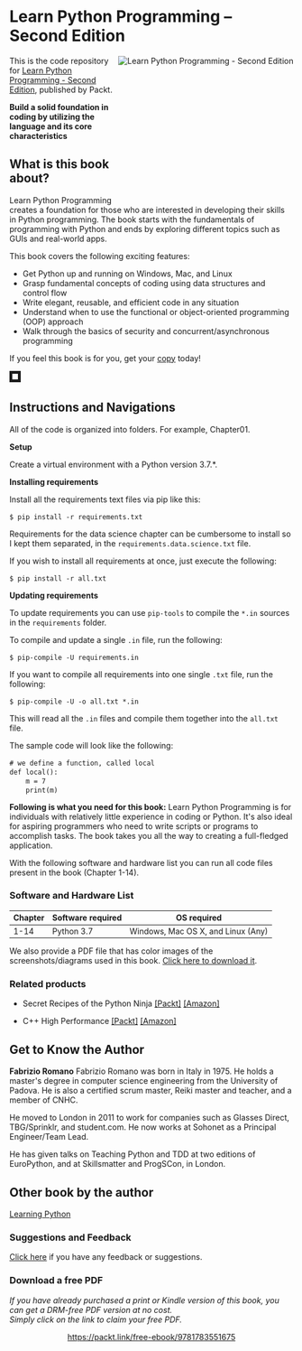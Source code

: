 


# Learn Python Programming – Second Edition

<a href="https://www.packtpub.com/application-development/learn-python-programming-second-edition?utm_source=github&utm_medium=repository&utm_campaign=9781788996662 "><img src="https://d1ldz4te4covpm.cloudfront.net/sites/default/files/imagecache/ppv4_main_book_cover/B10074_New1cover.png" alt="Learn Python Programming - Second Edition" height="256px" align="right"></a>

This is the code repository for [Learn Python Programming - Second Edition](https://www.packtpub.com/application-development/learn-python-programming-second-edition?utm_source=github&utm_medium=repository&utm_campaign=9781788996662), published by Packt.

**Build a solid foundation in coding by utilizing the language and its core characteristics**

## What is this book about?
Learn Python Programming creates a foundation for those who are interested in developing their skills in Python programming. The book starts with the fundamentals of programming with Python and ends by exploring different topics such as GUIs and real-world apps.

This book covers the following exciting features:
* Get Python up and running on Windows, Mac, and Linux 
* Grasp fundamental concepts of coding using data structures and control flow 
* Write elegant, reusable, and efficient code in any situation 
* Understand when to use the functional or object-oriented programming (OOP) approach 
* Walk through the basics of security and concurrent/asynchronous programming 

If you feel this book is for you, get your [copy](https://www.amazon.com/dp/1788996666) today!

<a href="https://www.packtpub.com/?utm_source=github&utm_medium=banner&utm_campaign=GitHubBanner"><img src="https://raw.githubusercontent.com/PacktPublishing/GitHub/master/GitHub.png" 
alt="https://www.packtpub.com/" border="5" /></a>

## Instructions and Navigations
All of the code is organized into folders. For example, Chapter01.

**Setup**


Create a virtual environment with a Python version 3.7.*.


**Installing requirements**

Install all the requirements text files via pip like this:

    $ pip install -r requirements.txt

Requirements for the data science chapter can be cumbersome to install
so I kept them separated, in the `requirements.data.science.txt` file.

If you wish to install all requirements at once, just execute the following:

    $ pip install -r all.txt


**Updating requirements**

To update requirements you can use `pip-tools` to compile the `*.in`
sources in the `requirements` folder.

To compile and update a single `.in` file, run the following:

    $ pip-compile -U requirements.in

If you want to compile all requirements into one single `.txt` file,
run the following:

    $ pip-compile -U -o all.txt *.in

This will read all the `.in` files and compile them together into the
`all.txt` file.

The sample code will look like the following:
```
# we define a function, called local
def local():
    m = 7
    print(m)
```

**Following is what you need for this book:**
Learn Python Programming is for individuals with relatively little experience in coding or Python. It's also ideal for aspiring programmers who need to write scripts or programs to accomplish tasks. The book takes you all the way to creating a full-fledged application.

With the following software and hardware list you can run all code files present in the book (Chapter 1-14).
### Software and Hardware List
| Chapter  | Software required                   | OS required                        |
| -------- | ------------------------------------| -----------------------------------|
| 1-14        | Python 3.7                     | Windows, Mac OS X, and Linux (Any) |

We also provide a PDF file that has color images of the screenshots/diagrams used in this book. [Click here to download it]().

### Related products
* Secret Recipes of the Python Ninja [[Packt]](https://www.packtpub.com/application-development/secret-recipes-python-ninja?utm_source=github&utm_medium=repository&utm_campaign=9781788294874) [[Amazon]](https://www.amazon.com/dp/1788294874)

* C++ High Performance [[Packt]](https://www.packtpub.com/application-development/python-programming-blueprints?utm_source=github&utm_medium=repository&utm_campaign=9781787120952) [[Amazon]](https://www.amazon.com/dp/1786468166)

## Get to Know the Author
**Fabrizio Romano**
Fabrizio Romano was born in Italy in 1975. He holds a master's degree in computer science engineering from the University of Padova. He is also a certified scrum master, Reiki master and teacher, and a member of CNHC.

He moved to London in 2011 to work for companies such as Glasses Direct, TBG/Sprinklr, and student.com. He now works at Sohonet as a Principal Engineer/Team Lead.

He has given talks on Teaching Python and TDD at two editions of EuroPython, and at Skillsmatter and ProgSCon, in London.

## Other book by the author
[ Learning Python](https://www.packtpub.com/application-development/learning-python?utm_source=github&utm_medium=repository&utm_campaign=9781783551712 )

### Suggestions and Feedback
[Click here](https://docs.google.com/forms/d/e/1FAIpQLSdy7dATC6QmEL81FIUuymZ0Wy9vH1jHkvpY57OiMeKGqib_Ow/viewform) if you have any feedback or suggestions.
### Download a free PDF

 <i>If you have already purchased a print or Kindle version of this book, you can get a DRM-free PDF version at no cost.<br>Simply click on the link to claim your free PDF.</i>
<p align="center"> <a href="https://packt.link/free-ebook/9781783551675">https://packt.link/free-ebook/9781783551675 </a> </p>